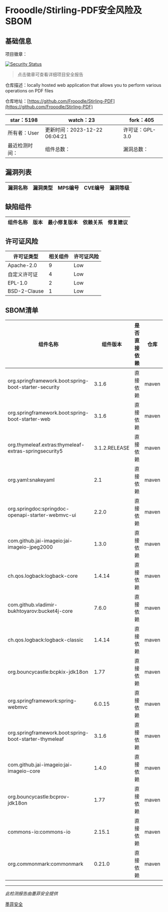 # Frooodle/Stirling-PDF安全风险及SBOM

## 基础信息

项目徽章：

[![Security Status](https://www.murphysec.com/platform3/v31/badge/1738260851747946496.svg)](https://www.murphysec.com/console/report/1691511002612256768/1738260851747946496)

> 点击徽章可查看详细项目安全报告

仓库描述：locally hosted web application that allows you to perform various operations on PDF files

仓库地址：[https://github.com/Frooodle/Stirling-PDF](https://github.com/Frooodle/Stirling-PDF)

| star：5198 | watch：23 | fork：405 |
| ----------- | -------------- | ------------ |
| 所有者：User | 更新时间：2023-12-22 06:04:21 | 许可证：GPL-3.0 |
| 最近检测时间： | 组件总数： | 漏洞总数： |




## 漏洞列表

| 漏洞名称 | 漏洞类型 | MPS编号 | CVE编号 | 漏洞等级 |
| ------- | ------ | ------- | ------ | ----- |





## 缺陷组件

| 组件名称 | 版本 | 最小修复版本 | 依赖关系 | 修复建议 |
| -------- | ---- | ------------ | -------- | -------- |





## 许可证风险

| 许可证类型 | 相关组件 | 许可证风险 |
| ---------- | -------- | ---------- |
|Apache-2.0|9|Low|
|自定义许可证|4|Low|
|EPL-1.0|2|Low|
|BSD-2-Clause|1|Low|




## SBOM清单

| 组件名称 | 组件版本 | 是否直接依赖 | 仓库 |
| -------- | -------- | ------------ | ---- |
|org.springframework.boot:spring-boot-starter-security|3.1.6|直接依赖|maven|
|org.springframework.boot:spring-boot-starter-web|3.1.6|直接依赖|maven|
|org.thymeleaf.extras:thymeleaf-extras-springsecurity5|3.1.2.RELEASE|直接依赖|maven|
|org.yaml:snakeyaml|2.1|直接依赖|maven|
|org.springdoc:springdoc-openapi-starter-webmvc-ui|2.2.0|直接依赖|maven|
|com.github.jai-imageio:jai-imageio-jpeg2000|1.3.0|直接依赖|maven|
|ch.qos.logback:logback-core|1.4.14|直接依赖|maven|
|com.github.vladimir-bukhtoyarov:bucket4j-core|7.6.0|直接依赖|maven|
|ch.qos.logback:logback-classic|1.4.14|直接依赖|maven|
|org.bouncycastle:bcpkix-jdk18on|1.77|直接依赖|maven|
|org.springframework:spring-webmvc|6.0.15|直接依赖|maven|
|org.springframework.boot:spring-boot-starter-thymeleaf|3.1.6|直接依赖|maven|
|com.github.jai-imageio:jai-imageio-core|1.4.0|直接依赖|maven|
|org.bouncycastle:bcprov-jdk18on|1.77|直接依赖|maven|
|commons-io:commons-io|2.15.1|直接依赖|maven|
|org.commonmark:commonmark|0.21.0|直接依赖|maven|


------

*此检测报告由墨菲安全提供*

[墨菲安全](www.murphysec.com)